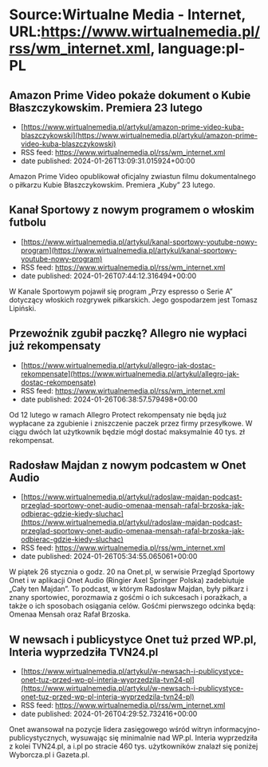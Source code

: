 # Source:Wirtualne Media - Internet, URL:https://www.wirtualnemedia.pl/rss/wm_internet.xml, language:pl-PL

## Amazon Prime Video pokaże dokument o Kubie Błaszczykowskim. Premiera 23 lutego
 - [https://www.wirtualnemedia.pl/artykul/amazon-prime-video-kuba-blaszczykowski](https://www.wirtualnemedia.pl/artykul/amazon-prime-video-kuba-blaszczykowski)
 - RSS feed: https://www.wirtualnemedia.pl/rss/wm_internet.xml
 - date published: 2024-01-26T13:09:31.015924+00:00

Amazon Prime Video opublikował oficjalny zwiastun filmu dokumentalnego o piłkarzu Kubie Błaszczykowskim. Premiera „Kuby” 23 lutego.

## Kanał Sportowy z nowym programem o włoskim futbolu
 - [https://www.wirtualnemedia.pl/artykul/kanal-sportowy-youtube-nowy-program](https://www.wirtualnemedia.pl/artykul/kanal-sportowy-youtube-nowy-program)
 - RSS feed: https://www.wirtualnemedia.pl/rss/wm_internet.xml
 - date published: 2024-01-26T07:44:12.316494+00:00

W Kanale Sportowym pojawił się program „Przy espresso o Serie A” dotyczący włoskich rozgrywek piłkarskich. Jego gospodarzem jest Tomasz Lipiński.

## Przewoźnik zgubił paczkę? Allegro nie wypłaci już rekompensaty
 - [https://www.wirtualnemedia.pl/artykul/allegro-jak-dostac-rekompensate](https://www.wirtualnemedia.pl/artykul/allegro-jak-dostac-rekompensate)
 - RSS feed: https://www.wirtualnemedia.pl/rss/wm_internet.xml
 - date published: 2024-01-26T06:38:57.579498+00:00

Od 12 lutego w ramach Allegro Protect rekompensaty nie będą już wypłacane za zgubienie i zniszczenie paczek przez firmy przesyłkowe. W ciągu dwóch lat użytkownik będzie mógł dostać maksymalnie 40 tys. zł rekompensat.

## Radosław Majdan z nowym podcastem w Onet Audio
 - [https://www.wirtualnemedia.pl/artykul/radoslaw-majdan-podcast-przeglad-sportowy-onet-audio-omenaa-mensah-rafal-brzoska-jak-odbierac-gdzie-kiedy-sluchac](https://www.wirtualnemedia.pl/artykul/radoslaw-majdan-podcast-przeglad-sportowy-onet-audio-omenaa-mensah-rafal-brzoska-jak-odbierac-gdzie-kiedy-sluchac)
 - RSS feed: https://www.wirtualnemedia.pl/rss/wm_internet.xml
 - date published: 2024-01-26T05:34:55.065061+00:00

W piątek 26 stycznia o godz. 20 na Onet.pl, w serwisie Przegląd Sportowy Onet i w aplikacji Onet Audio (Ringier Axel Springer Polska) zadebiutuje „Cały ten Majdan”. To podcast, w którym Radosław Majdan, były piłkarz i znany sportowiec, porozmawia z gośćmi o ich sukcesach i porażkach, a także o ich sposobach osiągania celów. Gośćmi pierwszego odcinka będą: Omenaa Mensah oraz Rafał Brzoska.

## W newsach i publicystyce Onet tuż przed WP.pl, Interia wyprzedziła TVN24.pl
 - [https://www.wirtualnemedia.pl/artykul/w-newsach-i-publicystyce-onet-tuz-przed-wp-pl-interia-wyprzedzila-tvn24-pl](https://www.wirtualnemedia.pl/artykul/w-newsach-i-publicystyce-onet-tuz-przed-wp-pl-interia-wyprzedzila-tvn24-pl)
 - RSS feed: https://www.wirtualnemedia.pl/rss/wm_internet.xml
 - date published: 2024-01-26T04:29:52.732416+00:00

Onet awansował na pozycje lidera zasięgowego wśród witryn informacyjno-publicystycznych, wysuwając się minimalnie nad WP.pl. Interia wyprzedziła z kolei TVN24.pl, a i.pl po stracie 460 tys. użytkowników znalazł się poniżej Wyborcza.pl i Gazeta.pl.

